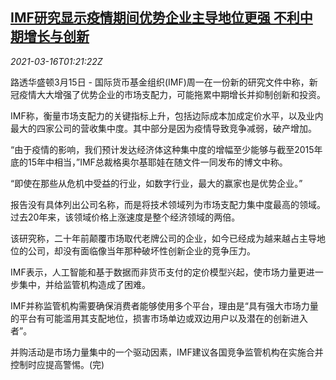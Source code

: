 <!--1615863347000-->
[IMF研究显示疫情期间优势企业主导地位更强 不利中期增长与创新](https://cn.reuters.com/article/imf-study-leading-business-adv-0316-idCNKBS2B8044)
------

<div><i>2021-03-16T01:21:22Z</i></div><p>路透华盛顿3月15日 - 国际货币基金组织(IMF)周一在一份新的研究文件中称，新冠疫情大大增强了优势企业的市场支配力，可能拖累中期增长并抑制创新和投资。</p><p>IMF称，衡量市场支配力的关键指标上升，包括边际成本加成定价水平，以及业内最大的四家公司的营收集中度。其中部分是因为疫情导致竞争减弱，破产增加。</p><p>“由于疫情的影响，我们预计发达经济体这种集中度的增幅至少能够与截至2015年底的15年中相当，”IMF总裁格奥尔基耶娃在随文件一同发布的博文中称。</p><p>“即使在那些从危机中受益的行业，如数字行业，最大的赢家也是优势企业。”</p><p>报告没有具体列出公司名称，而是将技术领域列为市场支配力集中度最高的领域。过去20年来，该领域价格上涨速度是整个经济领域的两倍。</p><p>该研究称，二十年前颠覆市场取代老牌公司的企业，如今已经成为越来越占主导地位的公司，却没有面临像当年那种破坏性创新企业的竞争压力。</p><p>IMF表示，人工智能和基于数据而非货币支付的定价模型兴起，使市场力量更进一步集中，并给监管机构造成了困难。</p><p>IMF并称监管机构需要确保消费者能够使用多个平台，理由是“具有强大市场力量的平台有可能滥用其支配地位，损害市场单边或双边用户以及潜在的创新进入者”。</p><p>并购活动是市场力量集中的一个驱动因素，IMF建议各国竞争监管机构在实施合并控制时应提高警惕。(完)</p>
